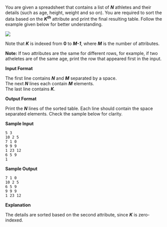 You are given a spreadsheet that contains a list of ***N*** athletes and their details (such as age, height, weight and so on). You are required to sort the data based on the ***K<sup>th</sup>*** attribute and print the final resulting table. Follow the example given below for better understanding.  

<img src="https://s3.amazonaws.com/hr-assets/0/1514874268-6fabad07aa-AthleteSort2.png"/>  

Note that ***K*** is indexed from **0** to ***M-1***, where ***M*** is the number of attributes.  

**Note:** If two attributes are the same for different rows, for example, if two atheletes are of the same age, print the row that appeared first in the input.  

**Input Format**

The first line contains ***N*** and ***M*** separated by a space.  
The next ***N*** lines each contain ***M*** elements.  
The last line contains ***K***.  

**Output Format**

Print the ***N*** lines of the sorted table. Each line should contain the space separated elements. Check the sample below for clarity.  

**Sample Input**
```
5 3
10 2 5
7 1 0
9 9 9
1 23 12
6 5 9
1
```
**Sample Output**
```
7 1 0
10 2 5
6 5 9
9 9 9
1 23 12
```
**Explanation**

The details are sorted based on the second attribute, since ***K*** is zero-indexed.